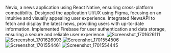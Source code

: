Nevix, a news application using React Native, ensuring cross-platform compatibility.
Designed the application UI/UX using Figma, focusing on an intuitive and visually appealing user experience.
Integrated NewsAPI to fetch and display the latest news, providing users with up-to-date information.
Implemented Firebase for user authentication and data storage, ensuring a secure and reliable user experience.
![Screenshot_1701626111](https://github.com/user-attachments/assets/38a0f933-fa97-44a0-aa01-89fef01b2304)
![Screenshot_1701626093](https://github.com/user-attachments/assets/534999d4-90b3-4f8e-8b46-fce8fa1c4b92)
![Screenshot_1701554506](https://github.com/user-attachments/assets/2ec46245-1c01-48a8-a17a-30f6e12217f3)
![Screenshot_1701554461](https://github.com/user-attachments/assets/78a6c5f3-cc09-4555-8076-45dcd6b761e1)
![Screenshot_1701554445](https://github.com/user-attachments/assets/3bd2df2c-7fd4-42ef-b206-34e680a15e92)
